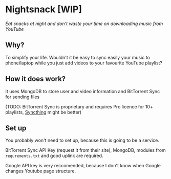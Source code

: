 # Nightsnack [WIP]
_Eat snacks at night and don't waste your time on downloading music from YouTube_

## Why?
To simplify your life. Wouldn't it be easy to sync easily your music to phone/laptop while you just add videos to your favourite YouTube playlist?

## How it does work?
It uses MongoDB to store user and video information and BitTorrent Sync for sending files

(TODO: BitTorrent Sync is proprietary and requires Pro licence for 10+ playlists, [Syncthing](https://syncthing.net/) might be better)

## Set up
You probably won't need to set up, because this is going to be a service.

BitTorrent Sync API Key (request it from their site), MongoDB, modules from `requrements.txt` and good uplink are required.

Google API key is very reccomended, because I don't know when Google changes Youtube page structure.
